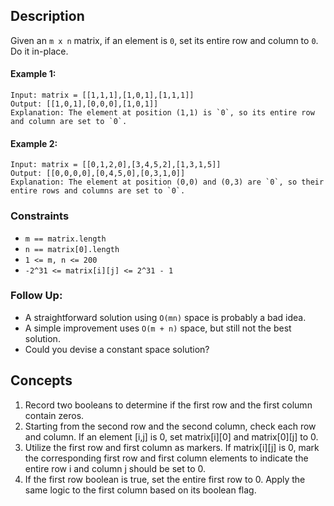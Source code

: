 ## Description

Given an `m x n` matrix, if an element is `0`, set its entire row and column to `0`. Do it in-place.

#### Example 1:
```plaintext
Input: matrix = [[1,1,1],[1,0,1],[1,1,1]]
Output: [[1,0,1],[0,0,0],[1,0,1]]
Explanation: The element at position (1,1) is `0`, so its entire row and column are set to `0`.
```
#### Example 2:
```plaintext
Input: matrix = [[0,1,2,0],[3,4,5,2],[1,3,1,5]]
Output: [[0,0,0,0],[0,4,5,0],[0,3,1,0]]
Explanation: The element at position (0,0) and (0,3) are `0`, so their entire rows and columns are set to `0`.
```
### Constraints

- `m == matrix.length`
- `n == matrix[0].length`
- `1 <= m, n <= 200`
- `-2^31 <= matrix[i][j] <= 2^31 - 1`

### Follow Up:

- A straightforward solution using `O(mn)` space is probably a bad idea.
- A simple improvement uses `O(m + n)` space, but still not the best solution.
- Could you devise a constant space solution?


## Concepts
1. Record two booleans to determine if the first row and the first column contain zeros.
2. Starting from the second row and the second column, check each row and column. If an element [i,j] is 0, set matrix[i][0] and matrix[0][j] to 0.
3. Utilize the first row and first column as markers. If matrix[i][j] is 0, mark the corresponding first row and first column elements to indicate the entire row i and column j should be set to 0.
4. If the first row boolean is true, set the entire first row to 0. Apply the same logic to the first column based on its boolean flag.
